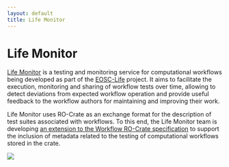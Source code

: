 ```yaml
---
layout: default
title: Life Monitor
---
```

<!--
   Copyright 2019-2020 The University of Manchester and RO Crate contributors
   <https://github.com/ResearchObject/ro-crate/graphs/contributors>

   Licensed under the Apache License, Version 2.0 (the "License");
   you may not use this file except in compliance with the License.
   You may obtain a copy of the License at

       http://www.apache.org/licenses/LICENSE-2.0

   Unless required by applicable law or agreed to in writing, software
   distributed under the License is distributed on an "AS IS" BASIS,
   WITHOUT WARRANTIES OR CONDITIONS OF ANY KIND, either express or implied.
   See the License for the specific language governing permissions and
   limitations under the License.
-->

# Life Monitor

[Life Monitor](https://github.com/crs4/life_monitor) is a testing and monitoring service for computational workflows being developed as part of the [EOSC-Life](https://www.eosc-life.eu) project. It aims to facilitate the execution, monitoring and sharing of workflow tests over time, allowing to detect deviations from expected workflow operation and provide useful feedback to the workflow authors for maintaining and improving their work.

Life Monitor uses RO-Crate as an exchange format for the description of test suites associated with workflows. To this end, the Life Monitor team is developing [an extension to the Workflow RO-Crate specification](https://github.com/crs4/life_monitor/wiki/Workflow-Testing-RO-Crate) to support the inclusion of metadata related to the testing of computational workflows stored in the crate.

<p style="vertical-align: bottom">
  <img src="assets/img/ro-crate-exchange.png" style="vertical-align: middle" />
</p>
